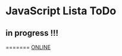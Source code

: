 # JavaScript Lista ToDo

## in progress !!!



=======
[ONLINE](https://michalwr88.github.io/ToDoList_js/)


